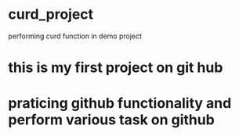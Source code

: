 # curd_project
performing curd function in demo project


# this is my first project on git hub
# praticing github functionality and perform various task on github 

